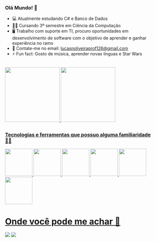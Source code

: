 ### Olá Mundo! 🦉

- 💻 Atualmente estudando C# e Banco de Dados
- 👩‍💻 Cursando 3º semestre em Ciência da Computação
- 🖥 Trabalho com suporte em TI, procuro oportunidades em desenvolvimento de software com o objetivo de aprender e ganhar experiência no ramo
- 📱 Contate-me no email: lucasnoliveiraprof126@gmail.com
- ⚡ Fun fact: Gosto de música, aprender novas línguas e Star Wars

##
<div>
  <a href="https://github.com/LucasNoliveira">
  <img height="180em" src="https://github-readme-stats.vercel.app/api?username=LucasNoliveira&count_private=true&show_icons=true&bg_color=30,04002c,d64242&title_color=fff&text_color=fff"/>
  <img height="180em" src= "https://github-readme-stats.vercel.app/api/top-langs/?username=LucasNoliveira&bg_color=30,04002c,d64242&title_color=fff&text_color=fff"/>
 
##
### Tecnologias e ferramentas que possuo alguma familiaridade 👨‍💻
  <img height="90em" src="https://cdn.jsdelivr.net/gh/devicons/devicon/icons/html5/html5-original.svg" />
  <img height="90em" src="https://cdn.jsdelivr.net/gh/devicons/devicon/icons/css3/css3-original.svg" />
  <img height="90em" src="https://cdn.jsdelivr.net/gh/devicons/devicon/icons/javascript/javascript-original.svg" />
  <img height="90em" src="https://cdn.jsdelivr.net/gh/devicons/devicon/icons/python/python-original.svg" />
  <img height="90em" src="https://cdn.jsdelivr.net/gh/devicons/devicon/icons/linux/linux-original.svg" />
  <img height="90em" src="https://cdn.jsdelivr.net/gh/devicons/devicon/icons/mysql/mysql-plain-wordmark.svg" />

</div>
  <h1 height="40px"> Onde você pode me achar 📩 </h1>  
  <a href="https://www.linkedin.com/in/lucas-oliveira-891955224/" target="_blank"><img src="https://img.shields.io/badge/-LinkedIn-%230077B5?style=for-the-badge&logo=linkedin&logoColor=white" target="_blank"></a> 
 <a href = "mailto:lucasnoliveiraprof126@gmail.com"><img src="https://img.shields.io/badge/-Gmail-%23333?style=for-the-badge&logo=gmail&logoColor=white" target="_blank"></a>
 
 
